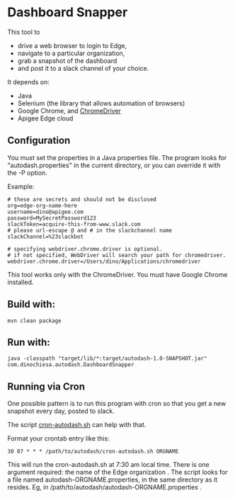 # Dashboard Snapper

This tool to
- drive a web browser to login to Edge,
- navigate to a particular organization,
- grab a snapshot of the dashboard
- and post it to a slack channel of your choice. 

It depends on:

- Java
- Selenium (the library that allows automation of browsers)
- Google Chrome, and [ChromeDriver](https://sites.google.com/a/chromium.org/chromedriver/)
- Apigee Edge cloud


## Configuration

You must set the properties in a Java properties file.
The program looks for "autodash.properties" in the current directory, or you can override it with the -P option.

Example:

```
# these are secrets and should not be disclosed
org=edge-org-name-here
username=dino@apigee.com
password=MySecretPassword123
slackToken=acquire-this-from-www.slack.com
# please url-escape @ and # in the slackchannel name
slackChannel=%23slackbot

# specifying webdriver.chrome.driver is optional.
# if not specified, WebDriver will search your path for chromedriver.
webdriver.chrome.driver=/Users/dino/Applications/chromedriver

```

This tool works only with the ChromeDriver.  You must have Google Chrome installed.


## Build with:

```
mvn clean package

```

## Run with:

```
java -classpath "target/lib/*:target/autodash-1.0-SNAPSHOT.jar"  com.dinochiesa.autodash.DashboardSnapper
```

## Running via Cron

One possible pattern is to run this program with cron so that you get a new snapshot every day, posted to slack.

The script [cron-autodash.sh](cron-autodash.sh) can help with that.

Format your crontab entry like this:

```
30 07 * * * /path/to/autodash/cron-autodash.sh ORGNAME
```

This will run the cron-autodash.sh at 7:30 am local time.  There is one argument required: the name of the Edge organization . The script looks for a file named  autodash-ORGNAME.properties, in the same directory as it resides.  Eg, in /path/to/autodash/autodash-ORGNAME.properties .




